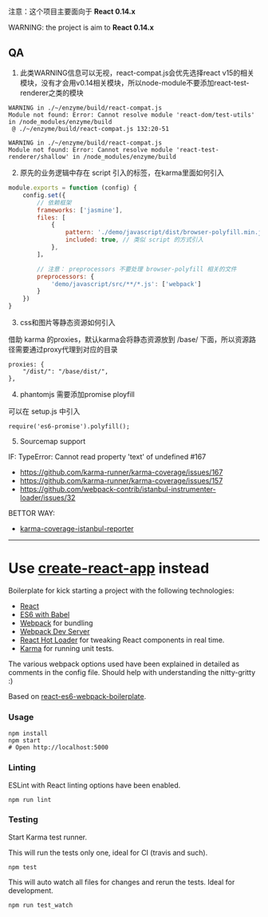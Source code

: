 #

注意：这个项目主要面向于 **React 0.14.x**

WARNING: the project is aim to **React 0.14.x**

## QA

1. 此类WARNING信息可以无视，react-compat.js会优先选择react v15的相关模块，没有才会用v0.14相关模块，所以node-module不要添加react-test-renderer之类的模块

```
WARNING in ./~/enzyme/build/react-compat.js
Module not found: Error: Cannot resolve module 'react-dom/test-utils' in /node_modules/enzyme/build
 @ ./~/enzyme/build/react-compat.js 132:20-51

WARNING in ./~/enzyme/build/react-compat.js
Module not found: Error: Cannot resolve module 'react-test-renderer/shallow' in /node_modules/enzyme/build
```

2. 原先的业务逻辑中存在 script 引入的标签，在karma里面如何引入

```js
module.exports = function (config) {
    config.set({
        // 依赖框架
        frameworks: ['jasmine'],
        files: [
            {
                pattern: './demo/javascript/dist/browser-polyfill.min.js',
                included: true,	// 类似 script 的方式引入
            },
        ]，

		// 注意： preprocessors 不要处理 browser-polyfill 相关的文件
		preprocessors: {
		    'demo/javascript/src/**/*.js': ['webpack']
		}
	})
}
```

3. css和图片等静态资源如何引入

借助 karma 的proxies，默认karma会将静态资源放到 /base/ 下面，所以资源路径需要通过proxy代理到对应的目录
```
proxies: {
    "/dist/": "/base/dist/",
},
```

4. phantomjs 需要添加promise ployfill

可以在 setup.js 中引入

`require('es6-promise').polyfill();`


5. Sourcemap support

IF: TypeError: Cannot read property 'text' of undefined #167

- https://github.com/karma-runner/karma-coverage/issues/167
- https://github.com/karma-runner/karma-coverage/issues/157
- https://github.com/webpack-contrib/istanbul-instrumenter-loader/issues/32

BETTOR WAY:

- [karma-coverage-istanbul-reporter](https://github.com/mattlewis92/karma-coverage-istanbul-reporter)


-----

# Use [create-react-app](https://github.com/facebookincubator/create-react-app) instead

Boilerplate for kick starting a project with the following technologies:
* [React](https://github.com/facebook/react)
* [ES6 with Babel](http://babeljs.io)
* [Webpack](http://webpack.github.io) for bundling
* [Webpack Dev Server](http://webpack.github.io/docs/webpack-dev-server.html)
* [React Hot Loader](http://gaearon.github.io/react-hot-loader/) for tweaking React components in real time.
* [Karma](http://karma-runner.github.io/0.13/index.html) for running unit tests.

The various webpack options used have been explained in detailed as comments in the config file. Should help with understanding the nitty-gritty :)

Based on [react-es6-webpack-boilerplate](https://github.com/vasanthk/react-es6-webpack-boilerplate).

### Usage

```
npm install
npm start
# Open http://localhost:5000
```

### Linting

ESLint with React linting options have been enabled.

```
npm run lint
```

### Testing

Start Karma test runner.

This will run the tests only one, ideal for CI (travis and such).
```
npm test
```

This will auto watch all files for changes and rerun the tests. Ideal for development.
```
npm run test_watch
```
